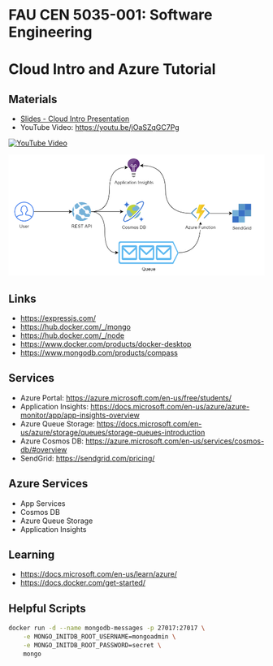 # FAU CEN 5035-001: Software Engineering
# Cloud Intro and Azure Tutorial

## Materials
* [Slides - Cloud Intro Presentation](https://docs.google.com/presentation/d/e/2PACX-1vQL9sSQ1ryhFlyImf3MPyS6j2GlB6cKY7BipBpSeY3h4rF6lQVONDx_kWr5ifzRfh0JYZEpgRkfXvDF/pub?start=false&loop=false&delayms=3000)
* YouTube Video: https://youtu.be/jOaSZqGC7Pg

[![YouTube Video](https://img.youtube.com/vi/jOaSZqGC7Pg/0.jpg)](https://www.youtube.com/watch?v=jOaSZqGC7Pg)

![Architecture Pic](/docs/architecture.drawio.png)

## Links

* https://expressjs.com/
* https://hub.docker.com/_/mongo
* https://hub.docker.com/_/node
* https://www.docker.com/products/docker-desktop
* https://www.mongodb.com/products/compass


## Services

* Azure Portal: https://azure.microsoft.com/en-us/free/students/
* Application Insights: https://docs.microsoft.com/en-us/azure/azure-monitor/app/app-insights-overview
* Azure Queue Storage: https://docs.microsoft.com/en-us/azure/storage/queues/storage-queues-introduction
* Azure Cosmos DB: https://azure.microsoft.com/en-us/services/cosmos-db/#overview
* SendGrid: https://sendgrid.com/pricing/

## Azure Services

* App Services
* Cosmos DB
* Azure Queue Storage
* Application Insights

## Learning

* https://docs.microsoft.com/en-us/learn/azure/
* https://docs.docker.com/get-started/


## Helpful Scripts

```bash
docker run -d --name mongodb-messages -p 27017:27017 \
    -e MONGO_INITDB_ROOT_USERNAME=mongoadmin \
    -e MONGO_INITDB_ROOT_PASSWORD=secret \
    mongo
```
